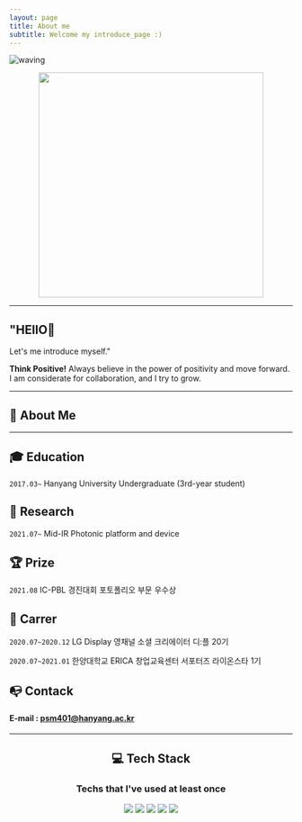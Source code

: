 ```yaml
---
layout: page
title: About me
subtitle: Welcome my introduce_page :)
---
```


![waving](https://capsule-render.vercel.app/api?type=waving&height=200&text=Park%20seoungmin&fontAlign=50&fontAlignY=40&color=gradient)

<p align="center"><img src="https://user-images.githubusercontent.com/74344434/132600680-305e9b05-ae38-4f10-8175-539f14431c12.jpg" width="400"></p>

---


## "HEllO👋 
Let's me introduce myself."

**Think Positive!** Always believe in the power of positivity and move forward.
I am considerate for collaboration, and I try to grow.

---

## **👩 About Me**
  
---

## **🎓 Education**

`2017.03~` Hanyang University Undergraduate (3rd-year student)


## **📝 Research** 

`2021.07~` Mid-IR Photonic platform and device

## **🏆 Prize**

`2021.08` IC-PBL 경진대회 포토폴리오 부문 우수상

## **📑 Carrer**

`2020.07~2020.12` LG Display 영채널 소셜 크리에이터 디:플 20기

`2020.07~2021.01` 한양대학교 ERICA 창업교육센터 서포터즈 라이온스타 1기

## **📭 Contack** 
#### E-mail : psm401@hanyang.ac.kr
---

<center>

## **💻 Tech Stack**
### **Techs that I've used at least once**
  
<img src="https://img.shields.io/badge/Python-3766AB?style=flat-square&logo=Python&logoColor=white"/>
<img src="https://img.shields.io/badge/HTML5-E34F26?style=flat-square&logo=html5&logoColor=white"/>
<img src="https://img.shields.io/badge/CSS-1572B6?style=flat-square&logo=css3&logoColor=white"/>
<img src="https://img.shields.io/badge/Java-007396?style=flat-square&logo=JAVA&logoColor=white"/>
<img src="https://img.shields.io/badge/JavaScript-F7DF1E?style=flat-square&logo=JAVASCRIPT&logoColor=white"/>

